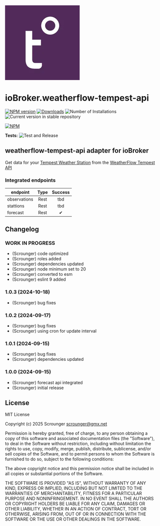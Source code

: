 ![Logo](admin/weatherflow-tempest-api.png)

# ioBroker.weatherflow-tempest-api

[![NPM version](https://img.shields.io/npm/v/iobroker.weatherflow-tempest-api.svg)](https://www.npmjs.com/package/iobroker.weatherflow-tempest-api)
[![Downloads](https://img.shields.io/npm/dm/iobroker.weatherflow-tempest-api.svg)](https://www.npmjs.com/package/iobroker.weatherflow-tempest-api)
![Number of Installations](https://iobroker.live/badges/weatherflow-tempest-api-installed.svg)
![Current version in stable repository](https://iobroker.live/badges/weatherflow-tempest-api-stable.svg)

[![NPM](https://nodei.co/npm/iobroker.weatherflow-tempest-api.png?downloads=true)](https://nodei.co/npm/iobroker.weatherflow-tempest-api/)

**Tests:** ![Test and Release](https://github.com/Scrounger/ioBroker.weatherflow-tempest-api/workflows/Test%20and%20Release/badge.svg)

## weatherflow-tempest-api adapter for ioBroker

Get data for your [Tempest Weather Station](https://tempest.earth/tempest-home-weather-system/) from the [WeatherFlow Tempest API](https://weatherflow.github.io/Tempest/api/)

### Integrated endpoints

| endpoint     | Type | Success |
| ------------ | :--: | :-----: |
| observations | Rest |   tbd   |
| stattions    | Rest |   tbd   |
| forecast     | Rest |   ✔    |

## Changelog

<!--
	Placeholder for the next version (at the beginning of the line):
	### **WORK IN PROGRESS**
-->

### **WORK IN PROGRESS**

- (Scrounger) code optimized
- (Scrounger) roles added
- (Scrounger) dependencies updated
- (Scrounger) node minimum set to 20
- (Scrounger) converted to esm
- (Scrounger) eslint 9 added

### 1.0.3 (2024-10-18)

- (Scrounger) bug fixes

### 1.0.2 (2024-09-17)

- (Scrounger) bug fixes
- (Scrounger) using cron for update interval

### 1.0.1 (2024-09-15)

- (Scrounger) bug fixes
- (Scrounger) dependencies updated

### 1.0.0 (2024-09-15)

- (Scrounger) forecast api integrated
- (Scrounger) initial release

## License

MIT License

Copyright (c) 2025 Scrounger <scrounger@gmx.net>

Permission is hereby granted, free of charge, to any person obtaining a copy
of this software and associated documentation files (the "Software"), to deal
in the Software without restriction, including without limitation the rights
to use, copy, modify, merge, publish, distribute, sublicense, and/or sell
copies of the Software, and to permit persons to whom the Software is
furnished to do so, subject to the following conditions:

The above copyright notice and this permission notice shall be included in all
copies or substantial portions of the Software.

THE SOFTWARE IS PROVIDED "AS IS", WITHOUT WARRANTY OF ANY KIND, EXPRESS OR
IMPLIED, INCLUDING BUT NOT LIMITED TO THE WARRANTIES OF MERCHANTABILITY,
FITNESS FOR A PARTICULAR PURPOSE AND NONINFRINGEMENT. IN NO EVENT SHALL THE
AUTHORS OR COPYRIGHT HOLDERS BE LIABLE FOR ANY CLAIM, DAMAGES OR OTHER
LIABILITY, WHETHER IN AN ACTION OF CONTRACT, TORT OR OTHERWISE, ARISING FROM,
OUT OF OR IN CONNECTION WITH THE SOFTWARE OR THE USE OR OTHER DEALINGS IN THE
SOFTWARE.
